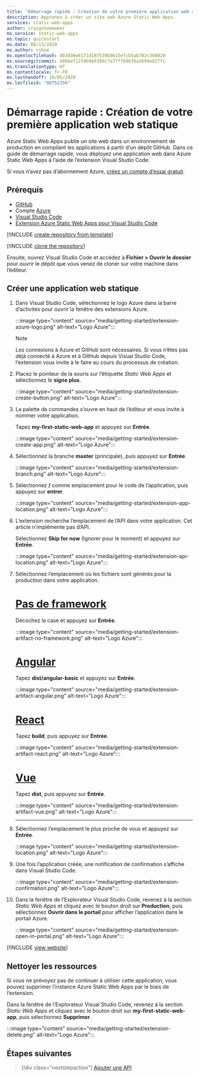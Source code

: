 ```yaml
---
title: 'Démarrage rapide : Création de votre première application web statique avec le service Azure Static Web Apps'
description: Apprenez à créer un site web Azure Static Web Apps.
services: static-web-apps
author: craigshoemaker
ms.service: static-web-apps
ms.topic: quickstart
ms.date: 08/13/2020
ms.author: cshoe
ms.openlocfilehash: db3836e6171d187539b8615efcb5ab782c368020
ms.sourcegitcommit: eb6bef1274b9e6390c7a77ff69bf6a3b94e827fc
ms.translationtype: HT
ms.contentlocale: fr-FR
ms.lasthandoff: 10/05/2020
ms.locfileid: "88752356"
---
```

# <a name="quickstart-building-your-first-static-web-app"></a>Démarrage rapide : Création de votre première application web statique

Azure Static Web Apps publie un site web dans un environnement de production en compilant les applications à partir d’un dépôt GitHub. Dans ce guide de démarrage rapide, vous déployez une application web dans Azure Static Web Apps à l’aide de l’extension Visual Studio Code.

Si vous n’avez pas d’abonnement Azure, [créez un compte d’essai gratuit](https://azure.microsoft.com/free).

## <a name="prerequisites"></a>Prérequis

- [GitHub](https://github.com)
- Compte [Azure](https://portal.azure.com)
- [Visual Studio Code](https://code.visualstudio.com)
- [Extension Azure Static Web Apps pour Visual Studio Code](https://marketplace.visualstudio.com/items?itemName=ms-azuretools.vscode-azurestaticwebapps)

[!INCLUDE [create repository from template](../../includes/static-web-apps-get-started-create-repo.md)]

[!INCLUDE [clone the repository](../../includes/static-web-apps-get-started-clone-repo.md)]

Ensuite, ouvrez Visual Studio Code et accédez à **Fichier > Ouvrir le dossier** pour ouvrir le dépôt que vous venez de cloner sur votre machine dans l’éditeur.

## <a name="create-a-static-web-app"></a>Créer une application web statique

1. Dans Visual Studio Code, sélectionnez le logo Azure dans la barre d’activités pour ouvrir la fenêtre des extensions Azure.

    :::image type="content" source="media/getting-started/extension-azure-logo.png" alt-text="Logo Azure":::

    > [!NOTE]
    > Les connexions à Azure et GitHub sont nécessaires. Si vous n’êtes pas déjà connecté à Azure et à GitHub depuis Visual Studio Code, l’extension vous invite à le faire au cours du processus de création.

1. Placez le pointeur de la souris sur l’étiquette _Static Web Apps_ et sélectionnez le **signe plus**.

    :::image type="content" source="media/getting-started/extension-create-button.png" alt-text="Logo Azure":::

1. La palette de commandes s’ouvre en haut de l’éditeur et vous invite à nommer votre application.

    Tapez **my-first-static-web-app** et appuyez sur **Entrée**.

    :::image type="content" source="media/getting-started/extension-create-app.png" alt-text="Logo Azure":::

1. Sélectionnez la branche **master** (principale), puis appuyez sur **Entrée**.

    :::image type="content" source="media/getting-started/extension-branch.png" alt-text="Logo Azure":::

1. Sélectionnez **/** comme emplacement pour le code de l’application, puis appuyez sur **entrer**.

    :::image type="content" source="media/getting-started/extension-app-location.png" alt-text="Logo Azure":::

1. L’extension recherche l’emplacement de l’API dans votre application. Cet article n’implémente pas d’API.

    Sélectionnez **Skip for now** (Ignorer pour le moment) et appuyez sur **Entrée**.

    :::image type="content" source="media/getting-started/extension-api-location.png" alt-text="Logo Azure":::

1. Sélectionnez l’emplacement où les fichiers sont générés pour la production dans votre application.

    # <a name="no-framework"></a>[Pas de framework](#tab/vanilla-javascript)

    Décochez la case et appuyez sur **Entrée**.

    :::image type="content" source="media/getting-started/extension-artifact-no-framework.png" alt-text="Logo Azure":::

    # <a name="angular"></a>[Angular](#tab/angular)

    Tapez **dist/angular-basic** et appuyez sur **Entrée**.

    :::image type="content" source="media/getting-started/extension-artifact-angular.png" alt-text="Logo Azure":::

    # <a name="react"></a>[React](#tab/react)

    Tapez **build**, puis appuyez sur **Entrée**.

    :::image type="content" source="media/getting-started/extension-artifact-react.png" alt-text="Logo Azure":::

    # <a name="vue"></a>[Vue](#tab/vue)

    Tapez **dist**, puis appuyez sur **Entrée**.

    :::image type="content" source="media/getting-started/extension-artifact-vue.png" alt-text="Logo Azure":::

    ---

1. Sélectionnez l’emplacement le plus proche de vous et appuyez sur **Entrée**.

    :::image type="content" source="media/getting-started/extension-location.png" alt-text="Logo Azure":::

1. Une fois l’application créée, une notification de confirmation s’affiche dans Visual Studio Code.

    :::image type="content" source="media/getting-started/extension-confirmation.png" alt-text="Logo Azure":::

1. Dans la fenêtre de l’Explorateur Visual Studio Code, revenez à la section _Static Web Apps_ et cliquez avec le bouton droit sur **Production**, puis sélectionnez **Ouvrir dans le portail** pour afficher l’application dans le portail Azure.

    :::image type="content" source="media/getting-started/extension-open-in-portal.png" alt-text="Logo Azure":::

[!INCLUDE [view website](../../includes/static-web-apps-get-started-view-website.md)]

## <a name="clean-up-resources"></a>Nettoyer les ressources

Si vous ne prévoyez pas de continuer à utiliser cette application, vous pouvez supprimer l’instance Azure Static Web Apps par le biais de l’extension.

Dans la fenêtre de l’Explorateur Visual Studio Code, revenez à la section _Static Web Apps_ et cliquez avec le bouton droit sur **my-first-static-web-app**, puis sélectionnez **Supprimer**.

:::image type="content" source="media/getting-started/extension-delete.png" alt-text="Logo Azure":::

## <a name="next-steps"></a>Étapes suivantes

> [!div class="nextstepaction"]
> [Ajouter une API](add-api.md)
